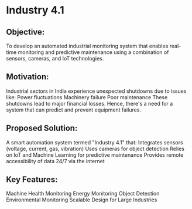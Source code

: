 # Industry 4.1

## Objective:
To develop an automated industrial monitoring system that enables real-time monitoring and predictive maintenance using a combination of sensors, cameras, and IoT technologies.

## Motivation:
Industrial sectors in India experience unexpected shutdowns due to issues like:
Power fluctuations
Machinery failure
Poor maintenance
These shutdowns lead to major financial losses. Hence, there's a need for a system that can predict and prevent equipment failures.

## Proposed Solution:
A smart automation system termed "Industry 4.1" that:
Integrates sensors (voltage, current, gas, vibration)
Uses cameras for object detection
Relies on IoT and Machine Learning for predictive maintenance
Provides remote accessibility of data 24/7 via the internet

## Key Features:
Machine Health Monitoring
Energy Monitoring
Object Detection
Environmental Monitoring
Scalable Design for Large Industries

